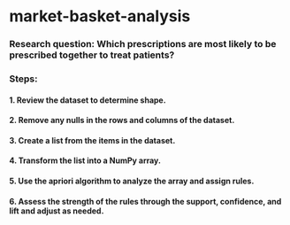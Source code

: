 # market-basket-analysis
### Research question: Which prescriptions are most likely to be prescribed together to treat patients?

### Steps:

#### 1. Review the dataset to determine shape.

#### 2. Remove any nulls in the rows and columns of the dataset.

#### 3. Create a list from the items in the dataset.

#### 4. Transform the list into a NumPy array.

#### 5. Use the apriori algorithm to analyze the array and assign rules.

#### 6. Assess the strength of the rules through the support, confidence, and lift and adjust as needed.
